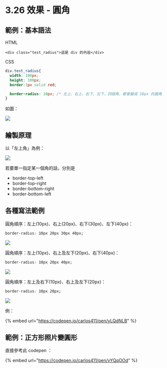 # 3.26 效果 - 圓角

## 範例：基本語法

HTML

```markup
<div class="test_radius">這是 div 的內容</div>
```

CSS

```css
div.test_radius{
  width: 100px;
  height: 100px;
  border:1px solid red;

  border-radius: 10px; /* 左上、右上、右下、左下，四個角，都會變成 10px 的圓角 */
}
```

如圖：

![](../.gitbook/assets/border\_radius1.png)

## 繪製原理

以「左上角」為例：

![](../.gitbook/assets/border\_radius\_theory.png)

若要單一指定某一個角的話，分別是

* border-top-left
* border-top-right
* border-bottom-right
* border-bottom-left

## 各種寫法範例

圓角順序：左上(10px)、右上(20px)、右下(30px)、左下(40px)：

```css
border-radius: 10px 20px 30px 40px;
```

![](../.gitbook/assets/border\_radius\_ex3.png)

圓角順序：左上(10px)、右上及左下(20px)、右下(40px)：

```css
border-radius: 10px 20px 40px;
```

![](../.gitbook/assets/border\_radius\_ex2.png)

圓角順序：左上及右下(10px)、右上及左下(20px)：

```css
border-radius: 10px 20px;
```

![](../.gitbook/assets/border\_radius\_ex1.png)



例：

{% embed url="https://codepen.io/carlos411/pen/yLQdNLB" %}



## 範例：正方形照片變圓形

直接參考此 codepen ：

{% embed url="https://codepen.io/carlos411/pen/vYQqOOd" %}



